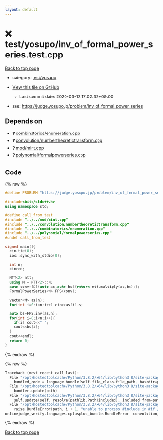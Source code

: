 ```yaml
---
layout: default
---
```


<!-- mathjax config similar to math.stackexchange -->
<script type="text/javascript" async
  src="https://cdnjs.cloudflare.com/ajax/libs/mathjax/2.7.5/MathJax.js?config=TeX-MML-AM_CHTML">
</script>
<script type="text/x-mathjax-config">
  MathJax.Hub.Config({
    TeX: { equationNumbers: { autoNumber: "AMS" }},
    tex2jax: {
      inlineMath: [ ['$','$'] ],
      processEscapes: true
    },
    "HTML-CSS": { matchFontHeight: false },
    displayAlign: "left",
    displayIndent: "2em"
  });
</script>

<script type="text/javascript" src="https://cdnjs.cloudflare.com/ajax/libs/jquery/3.4.1/jquery.min.js"></script>
<script src="https://cdn.jsdelivr.net/npm/jquery-balloon-js@1.1.2/jquery.balloon.min.js" integrity="sha256-ZEYs9VrgAeNuPvs15E39OsyOJaIkXEEt10fzxJ20+2I=" crossorigin="anonymous"></script>
<script type="text/javascript" src="../../../assets/js/copy-button.js"></script>
<link rel="stylesheet" href="../../../assets/css/copy-button.css" />


# :x: test/yosupo/inv_of_formal_power_series.test.cpp

<a href="../../../index.html">Back to top page</a>

* category: <a href="../../../index.html#0b58406058f6619a0f31a172defc0230">test/yosupo</a>
* <a href="{{ site.github.repository_url }}/blob/master/test/yosupo/inv_of_formal_power_series.test.cpp">View this file on GitHub</a>
    - Last commit date: 2020-03-12 17:02:32+09:00


* see: <a href="https://judge.yosupo.jp/problem/inv_of_formal_power_series">https://judge.yosupo.jp/problem/inv_of_formal_power_series</a>


## Depends on

* :question: <a href="../../../library/combinatorics/enumeration.cpp.html">combinatorics/enumeration.cpp</a>
* :question: <a href="../../../library/convolution/numbertheoretictransform.cpp.html">convolution/numbertheoretictransform.cpp</a>
* :question: <a href="../../../library/mod/mint.cpp.html">mod/mint.cpp</a>
* :question: <a href="../../../library/polynomial/formalpowerseries.cpp.html">polynomial/formalpowerseries.cpp</a>


## Code

<a id="unbundled"></a>
{% raw %}
```cpp
#define PROBLEM "https://judge.yosupo.jp/problem/inv_of_formal_power_series"

#include<bits/stdc++.h>
using namespace std;

#define call_from_test
#include "../../mod/mint.cpp"
#include "../../convolution/numbertheoretictransform.cpp"
#include "../../combinatorics/enumeration.cpp"
#include "../../polynomial/formalpowerseries.cpp"
#undef call_from_test

signed main(){
  cin.tie(0);
  ios::sync_with_stdio(0);

  int n;
  cin>>n;

  NTT<2> ntt;
  using M = NTT<2>::M;
  auto conv=[&](auto as,auto bs){return ntt.multiply(as,bs);};
  FormalPowerSeries<M> FPS(conv);

  vector<M> as(n);
  for(int i=0;i<n;i++) cin>>as[i].v;

  auto bs=FPS.inv(as,n);
  for(int i=0;i<n;i++){
    if(i) cout<<" ";
    cout<<bs[i];
  }
  cout<<endl;
  return 0;
}

```
{% endraw %}

<a id="bundled"></a>
{% raw %}
```cpp
Traceback (most recent call last):
  File "/opt/hostedtoolcache/Python/3.8.2/x64/lib/python3.8/site-packages/onlinejudge_verify/docs.py", line 340, in write_contents
    bundled_code = language.bundle(self.file_class.file_path, basedir=pathlib.Path.cwd())
  File "/opt/hostedtoolcache/Python/3.8.2/x64/lib/python3.8/site-packages/onlinejudge_verify/languages/cplusplus.py", line 68, in bundle
    bundler.update(path)
  File "/opt/hostedtoolcache/Python/3.8.2/x64/lib/python3.8/site-packages/onlinejudge_verify/languages/cplusplus_bundle.py", line 282, in update
    self.update(self._resolve(pathlib.Path(included), included_from=path))
  File "/opt/hostedtoolcache/Python/3.8.2/x64/lib/python3.8/site-packages/onlinejudge_verify/languages/cplusplus_bundle.py", line 281, in update
    raise BundleError(path, i + 1, "unable to process #include in #if / #ifdef / #ifndef other than include guards")
onlinejudge_verify.languages.cplusplus_bundle.BundleError: convolution/numbertheoretictransform.cpp: line 8: unable to process #include in #if / #ifdef / #ifndef other than include guards

```
{% endraw %}

<a href="../../../index.html">Back to top page</a>

